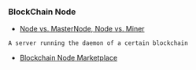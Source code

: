 ### BlockChain Node
- [Node vs. MasterNode, Node vs. Miner](https://medium.com/coinmonks/blockchain-what-is-a-node-or-masternode-and-what-does-it-do-4d9a4200938f)
```
A server running the daemon of a certain blockchain
```
- [Blockchain Node Marketplace](https://blockdaemon.com/marketplace/?gclid=Cj0KCQjw7MGJBhD-ARIsAMZ0eevxC3L2dBUNAAXWyAJuGHha70HRElkUNcni7ozM6uKdTMaqg6u8AakaAuh1EALw_wcB)
